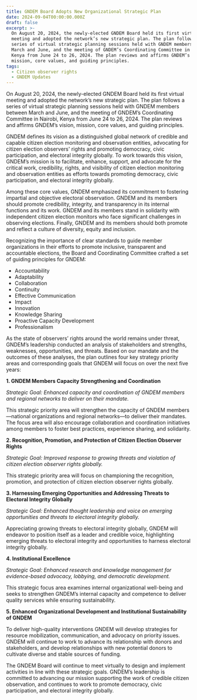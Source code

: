 ```yaml
---
title: GNDEM Board Adopts New Organizational Strategic Plan
date: 2024-09-04T00:00:00.000Z
draft: false
excerpt: >-
  On August 20, 2024, the newly-elected GNDEM Board held its first virtual
  meeting and adopted the network’s new strategic plan. The plan follows a
  series of virtual strategic planning sessions held with GNDEM members between
  March and June, and the meeting of GNDEM’s Coordinating Committee in Nairobi,
  Kenya from June 24 to 26, 2024. The plan reviews and affirms GNDEM’s vision,
  mission, core values, and guiding principles.
tags:
  - Citizen observer rights
  - GNDEM Updates
---
```


On August 20, 2024, the newly-elected GNDEM Board held its first virtual meeting and adopted the network’s new strategic plan. The plan follows a series of virtual strategic planning sessions held with GNDEM members between March and June, and the meeting of GNDEM’s Coordinating Committee in Nairobi, Kenya from June 24 to 26, 2024. The plan reviews and affirms GNDEM’s vision, mission, core values, and guiding principles. 

GNDEM defines its vision as a distinguished global network of credible and capable citizen election monitoring and observation entities, advocating for citizen election observers' rights and promoting democracy, civic participation, and electoral integrity globally. To work towards this vision, GNDEM’s mission is to facilitate, enhance, support, and advocate for the critical work, credibility, rights, and visibility of citizen election monitoring and observation entities as efforts towards promoting democracy, civic participation, and electoral integrity globally.

Among these core values, GNDEM emphasized its commitment to fostering impartial and objective electoral observation. GNDEM and its members should promote credibility, integrity, and transparency in its internal functions and its work. GNDEM and its members stand in solidarity with independent citizen election monitors who face significant challenges in observing elections. Finally, GNDEM and its members should both promote and reflect a culture of diversity, equity and inclusion.

Recognizing the importance of clear standards to guide member organizations in their efforts to promote inclusive, transparent and accountable elections, the Board and Coordinating Committee crafted a set of guiding principles for GNDEM:

* Accountability
* Adaptability
* Collaboration
* Continuity
* Effective Communication
* Impact
* Innovation
* Knowledge Sharing
* Proactive Capacity Development
* Professionalism

As the state of observers’ rights around the world remains under threat, GNDEM’s leadership conducted an analysis of stakeholders and strengths, weaknesses, opportunities, and threats. Based on our mandate and the outcomes of these analyses, the plan outlines four key strategy priority areas and corresponding goals that GNDEM will focus on over the next five years:

**1. GNDEM Members Capacity Strengthening and Coordination**

*Strategic Goal: Enhanced capacity and coordination of GNDEM members and regional networks to deliver on their mandate.*

This strategic priority area will strengthen the capacity of GNDEM members—national organizations and regional networks—to deliver their mandates. The focus area will also encourage collaboration and coordination initiatives among members to foster best practices, experience sharing, and solidarity.

**2. Recognition, Promotion, and Protection of Citizen Election Observer Rights**

*Strategic Goal: Improved response to growing threats and violation of citizen election observer rights globally.*

This strategic priority area will focus on championing the recognition, promotion, and protection of citizen election observer rights globally.

**3. Harnessing Emerging Opportunities and Addressing Threats to Electoral Integrity Globally**

*Strategic Goal: Enhanced thought leadership and voice on emerging opportunities and threats to electoral integrity globally.*

Appreciating growing threats to electoral integrity globally, GNDEM will endeavor to position itself as a leader and credible voice, highlighting emerging threats to electoral integrity and opportunities to harness electoral integrity globally.

**4. Institutional Excellence**

*Strategic Goal: Enhanced research and knowledge management for evidence-based advocacy, lobbying, and democratic development.*

This strategic focus area examines internal organizational well-being and seeks to strengthen GNDEM’s internal capacity and competence to deliver quality services while ensuring sustainability.

**5. Enhanced Organizational Development and Institutional Sustainability of GNDEM**

To deliver high-quality interventions GNDEM will develop strategies for resource mobilization, communication, and advocacy on priority issues. GNDEM will continue to work to advance its relationship with donors and stakeholders, and develop relationships with new potential donors to cultivate diverse and stable sources of funding.

The GNDEM Board will continue to meet virtually to design and implement activities in line with these strategic goals. GNDEM’s leadership is committed to advancing our mission supporting the work of credible citizen observation, and continues to work to promote democracy, civic participation, and electoral integrity globally.
